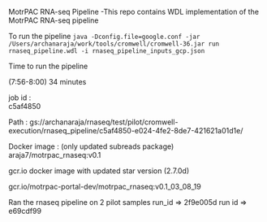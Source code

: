 MotrPAC RNA-seq Pipeline
    -This repo contains WDL implementation of the MotrPAC RNA-seq pipeline

To run the pipeline
    `java -Dconfig.file=google.conf -jar /Users/archanaraja/work/tools/cromwell/cromwell-36.jar run rnaseq_pipeline.wdl -i rnaseq_pipeline_inputs_gcp.json`

Time to run the pipeline

(7:56-8:00) 34 minutes

job id :  
c5af4850

Path : 
gs://archanaraja/rnaseq/test/pilot/cromwell-execution/rnaseq_pipeline/c5af4850-e024-4fe2-8de7-421621a01d1e/

Docker image : (only updated subreads package)
araja7/motrpac_rnaseq:v0.1

gcr.io docker image with updated star version (2.7.0d)

gcr.io/motrpac-portal-dev/motrpac_rnaseq:v0.1_03_08_19

Ran the rnaseq pipeline on 2 pilot samples
run_id => 2f9e005d
run id => e69cdf99
